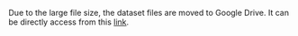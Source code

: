 Due to the large file size, the dataset files are moved to Google Drive. It can be directly access from this [link](https://drive.google.com/open?id=1zNzxwMhSsvsGgMt5WWemPZopVjdRdm-5).
